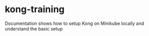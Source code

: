 # kong-training
Documentation shows how to setup Kong on Minikube locally and understand the basic setup
